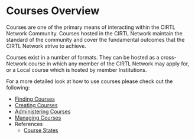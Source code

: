 # Courses Overview
Courses are one of the primary means of interacting within the CIRTL Network Community. Courses hosted in the CIRTL Network maintain the standard of the community and cover the fundamental outcomes that the CIRTL Network strive to achieve.

Courses exist in a number of formats. They can be hosted as a cross-Network course in which any member of the CIRTL Network may apply for, or a Local course which is hosted by member Institutions.

For a more detailed look at how to use courses please check out the following:

- [Finding Courses](/1.0.0/courses/finding-courses)
- [Creating Courses](/1.0.0/courses/creating-courses)
- [Administering Courses](/1.0.0/courses/administering-courses)
- [Managing Courses](/1.0.0/courses/managing-courses)
- References
  - [Course States](/1.0.0/references/course-states)

